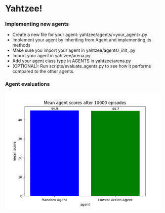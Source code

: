 # Yahtzee!

### Implementing new agents
- Create a new file for your agent: yahtzee/agents/<your_agent>.py
- Implement your agent by inheriting from Agent and implementing its methods
- Make sure you import your agent in yahtzee/agents/\__init__.py
- Import your agent in yahtzee/arena.py
- Add your agent class type in AGENTS in yahtzee/arena.py
- (OPTIONAL): Run scripts/evaluate_agents.py to see how it performs compared to the other agents.

### Agent evaluations
![](assets/agentperformances.png)
